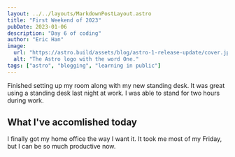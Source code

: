 ```yaml
---
layout: ../../layouts/MarkdownPostLayout.astro
title: "First Weekend of 2023"
pubDate: 2023-01-06
description: "Day 6 of coding"
author: "Eric Han"
image:
  url: "https://astro.build/assets/blog/astro-1-release-update/cover.jpeg"
  alt: "The Astro logo with the word One."
tags: ["astro", "blogging", "learning in public"]
---
```


Finished setting up my room along with my new standing desk. It was great using a standing desk last night at work. I was able to stand for two hours during work.

## What I've accomlished today

I finally got my home office the way I want it. It took me most of my Friday, but I can be so much productive now.
